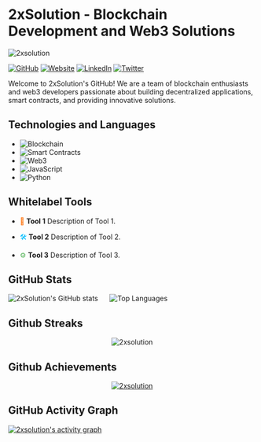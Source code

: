 # 2xSolution - Blockchain Development and Web3 Solutions
<p align="left"> <img src="https://komarev.com/ghpvc/?username=2xsolution&label=Profile%20views&color=0e75b6&style=flat" alt="2xsolution" /> </p>

[![GitHub](https://img.shields.io/badge/GitHub-2xsolution-blue?logo=github)](https://github.com/2xsolution)
[![Website](https://img.shields.io/badge/Website-2xsolution.com-blue?logo=google-chrome)](https://2xsolution.com)
[![LinkedIn](https://img.shields.io/badge/LinkedIn-2xSolution-blue?logo=linkedin)](https://www.linkedin.com/company/2xsolution)
[![Twitter](https://img.shields.io/twitter/follow/2xSolution?style=social)](https://twitter.com/2xSolution)

Welcome to 2xSolution's GitHub! We are a team of blockchain enthusiasts and web3 developers passionate about building decentralized applications, smart contracts, and providing innovative solutions.

## Technologies and Languages

- ![Blockchain](https://img.shields.io/badge/Blockchain-Expert-brightgreen)
- ![Smart Contracts](https://img.shields.io/badge/Smart%20Contracts-Solidity-orange)
- ![Web3](https://img.shields.io/badge/Web3-Advanced-yellow)
- ![JavaScript](https://img.shields.io/badge/JavaScript-Expert-yellow)
- ![Python](https://img.shields.io/badge/Python-Intermediate-blue)

## Whitelabel Tools

- <span style="color:#ff6d00">:toolbox:</span> **Tool 1**
  Description of Tool 1.

- <span style="color:#00bfff">:hammer_and_wrench:</span> **Tool 2**
  Description of Tool 2.

- <span style="color:#4caf50">:gear:</span> **Tool 3**
  Description of Tool 3.




## GitHub Stats

![2xSolution's GitHub stats](https://github-readme-stats.vercel.app/api?username=2xsolution&show_icons=true&theme=radical) &nbsp;&nbsp;&nbsp;&nbsp; ![Top Languages](https://github-readme-stats.vercel.app/api/top-langs/?username=2xsolution&layout=compact&theme=radical)

## Github Streaks
<p align="center"><img src="https://github-readme-streak-stats.herokuapp.com/?user=2xsolution&theme=black-ice&hide_border=true&stroke=0000&background=0D1117&ring=e05397&fire=e05397&currStreakLabel=e05397" alt="2xsolution" /></p>

## Github Achievements
<p align="center"> <a href="https://github.com/2xsolution"><img src="https://github-profile-trophy.vercel.app/?username=2xsolution&margin-w=5&theme=radical" alt="2xsolution" /></a> </p>

## GitHub Activity Graph

<!-- https://github.com/ashutosh00710/github-readme-activity-graph -->
<a href="https://github.com/2xsolution/2xsolution"><img alt="2xsolution's activity graph" src="https://github-readme-activity-graph.vercel.app/graph?username=2xsolution&bg_color=0e2239&color=58a6ff&line=114a88&point=58a6ff&hide_border=true" /></a>

<br />

